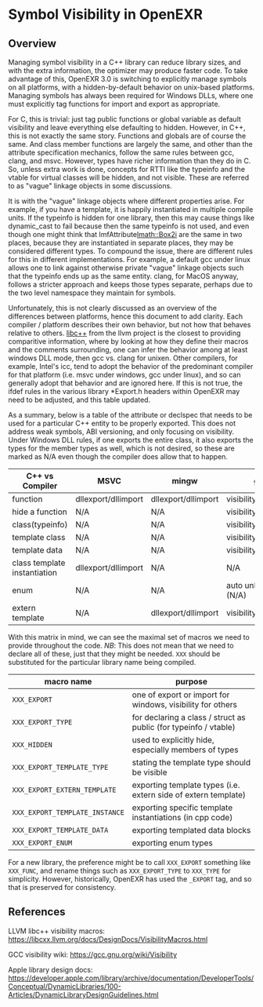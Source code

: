 # Symbol Visibility in OpenEXR

## Overview

Managing symbol visibility in a C++ library can reduce library sizes,
and with the extra information, the optimizer may produce faster
code. To take advantage of this, OpenEXR 3.0 is switching to
explicitly manage symbols on all platforms, with a hidden-by-default
behavior on unix-based platforms. Managing symbols has always been
required for Windows DLLs, where one must explicitly tag functions for
import and export as appropriate.

For C, this is trivial: just tag public functions or global variable
as default visibility and leave everything else defaulting to
hidden. However, in C++, this is not exactly the same story. Functions
and globals are of course the same. And class member functions are
largely the same, and other than the attribute specification
mechanics, follow the same rules between gcc, clang, and
msvc. However, types have richer information than they do in C. So,
unless extra work is done, concepts for RTTI like the typeinfo and the
vtable for virtual classes will be hidden, and not visible. These are
referred to as "vague" linkage objects in some discussions. 

It is with the "vague" linkage objects where different properties
arise. For example, if you have a template, it is happily instantiated
in multiple compile units. If the typeinfo is hidden for one library,
then this may cause things like dynamic_cast to fail because then the
same typeinfo is not used, and even though one might think that
ImfAttribute<Imath::Box2i> are the same in two places, because they
are instantiated in separate places, they may be considered different
types. To compound the issue, there are different rules for this in
different implementations. For example, a default gcc under linux
allows one to link against otherwise private "vague" linkage objects
such that the typeinfo ends up as the same entity. clang, for MacOS
anyway, follows a stricter approach and keeps those types separate,
perhaps due to the two level namespace they maintain for symbols.

Unfortunately, this is not clearly discussed as an overview of the
differences between platforms, hence this document to add
clarity. Each compiler / platform describes their own behavior, but
not how that behaves relative to
others. [libc++](https://libcxx.llvm.org/docs/DesignDocs/VisibilityMacros.html)
from the llvm project is the closest to providing comparitive
information, where by looking at how they define their macros and the
comments surrounding, one can infer the behavior among at least
windows DLL mode, then gcc vs. clang for unixen. Other compilers, for
example, Intel's icc, tend to adopt the behavior of the predominant
compiler for that platform (i.e. msvc under windows, gcc under linux),
and so can generally adopt that behavior and are ignored here. If this
is not true, the ifdef rules in the various library *Export.h headers
within OpenEXR may need to be adjusted, and this table updated.

As a summary, below is a table of the attribute or declspec that needs
to be used for a particular C++ entity to be properly exported. This
does not address weak symbols, ABI versioning, and only focusing on
visibility. Under Windows DLL rules, if one exports the entire class,
it also exports the types for the member types as well, which is not
desired, so these are marked as N/A even though the compiler does
allow that to happen.


| C++ vs Compiler | MSVC                | mingw               | gcc                   | clang                      |
|-----------------|---------------------|---------------------|-----------------------|----------------------------|
| function        | dllexport/dllimport | dllexport/dllimport | visibility("default") | visibility("default")      |
| hide a function | N/A                 | N/A                 | visibility("hidden")  | visibility("hidden")       |
| class(typeinfo) | N/A                 | N/A                 | visibility("default") | visibility("default")      |
| template class  | N/A                 | N/A                 | visibility("default") | type_visibility("default") |
| template data   | N/A                 | N/A                 | visibility("default") | visibility("default")      |
| class template<br>instantiation | dllexport/dllimport | N/A | N/A                   | N/A                        |
| enum            | N/A                 | N/A                 | auto unhides (N/A)    | type_visibility("default") |
| extern template | N/A                 | dllexport/dllimport | visibility("default") | visibility("default")      |

With this matrix in mind, we can see the maximal set of macros we need to
provide throughout the code. *NB*: This does not mean that we need to
declare all of these, just that they might be needed. `XXX` should be
substituted for the particular library name being compiled.

| macro name                     | purpose                                                          |
|--------------------------------|------------------------------------------------------------------|
| `XXX_EXPORT`                   | one of export or import for windows, visibility for others       |
| `XXX_EXPORT_TYPE`              | for declaring a class / struct as public (for typeinfo / vtable) |
| `XXX_HIDDEN`                   | used to explicitly hide, especially members of types             |
| `XXX_EXPORT_TEMPLATE_TYPE`     | stating the template type should be visible                      |
| `XXX_EXPORT_EXTERN_TEMPLATE`   | exporting template types (i.e. extern side of extern template)   |
| `XXX_EXPORT_TEMPLATE_INSTANCE` | exporting specific template instantiations (in cpp code)         |
| `XXX_EXPORT_TEMPLATE_DATA`     | exporting templated data blocks                                  |
| `XXX_EXPORT_ENUM`              | exporting enum types                                             |

For a new library, the preference might be to call `XXX_EXPORT`
something like `XXX_FUNC`, and rename things such as `XXX_EXPORT_TYPE`
to `XXX_TYPE` for simplicity. However, historically, OpenEXR has used
the `_EXPORT` tag, and so that is preserved for consistency.

## References

LLVM libc++ visibility macros:
https://libcxx.llvm.org/docs/DesignDocs/VisibilityMacros.html

GCC visibility wiki:
https://gcc.gnu.org/wiki/Visibility

Apple library design docs:
https://developer.apple.com/library/archive/documentation/DeveloperTools/Conceptual/DynamicLibraries/100-Articles/DynamicLibraryDesignGuidelines.html
